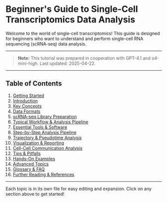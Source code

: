 # Beginner's Guide to Single-Cell Transcriptomics Data Analysis

Welcome to the world of single-cell transcriptomics! This guide is designed for beginners who want to understand and perform single-cell RNA sequencing (scRNA-seq) data analysis.

---

> **Note:** This tutorial was prepared in cooperation with GPT-4.1 and o4-mini-high. Last updated: 2025-04-22.

---

## Table of Contents
1. [Getting Started](./01_getting_started.md)
2. [Introduction](./02_introduction.md)
3. [Key Concepts](./03_key_concepts.md)
4. [Data Formats](./04_data_formats.md)
5. [scRNA-seq Library Preparation](./05_library_preparation.md)
6. [Typical Workflow & Analysis Pipeline](./06_typical_workflow.md)
7. [Essential Tools & Software](./07_essential_tools.md)
8. [Step-by-Step Analysis Pipeline](./08_analysis_pipeline.md)
9. [Trajectory & Pseudotime Analysis](./09_trajectory_pseudotime.md)
10. [Visualization & Reporting](./10_visualization_and_reporting.md)
11. [Cell-Cell Communication Analysis](./11_cell_communication.md)
12. [Tips & Pitfalls](./12_tips_pitfalls.md)
13. [Hands-On Examples](./13_hands_on_examples.md)
14. [Advanced Topics](./14_advanced_topics.md)
15. [Glossary & FAQ](./15_glossary_and_faq.md)
16. [Further Reading & References](./16_further_resources.md)

---

Each topic is in its own file for easy editing and expansion. Click on any section above to get started!
